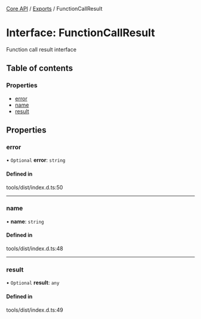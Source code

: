 [Core API](../../) / [Exports](../modules) / FunctionCallResult

# Interface: FunctionCallResult

Function call result interface

## Table of contents

### Properties

- [error](FunctionCallResult#error)
- [name](FunctionCallResult#name)
- [result](FunctionCallResult#result)

## Properties

### error

• `Optional` **error**: `string`

#### Defined in

tools/dist/index.d.ts:50

___

### name

• **name**: `string`

#### Defined in

tools/dist/index.d.ts:48

___

### result

• `Optional` **result**: `any`

#### Defined in

tools/dist/index.d.ts:49
